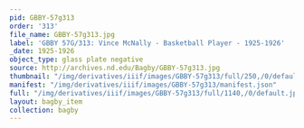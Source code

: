 ```yaml
---
pid: GBBY-57g313
order: '313'
file_name: GBBY-57g313.jpg
label: 'GBBY 57G/313: Vince McNally - Basketball Player - 1925-1926'
_date: 1925-1926
object_type: glass plate negative
source: http://archives.nd.edu/Bagby/GBBY-57g313.jpg
thumbnail: "/img/derivatives/iiif/images/GBBY-57g313/full/250,/0/default.jpg"
manifest: "/img/derivatives/iiif/images/GBBY-57g313/manifest.json"
full: "/img/derivatives/iiif/images/GBBY-57g313/full/1140,/0/default.jpg"
layout: bagby_item
collection: bagby
---
```

